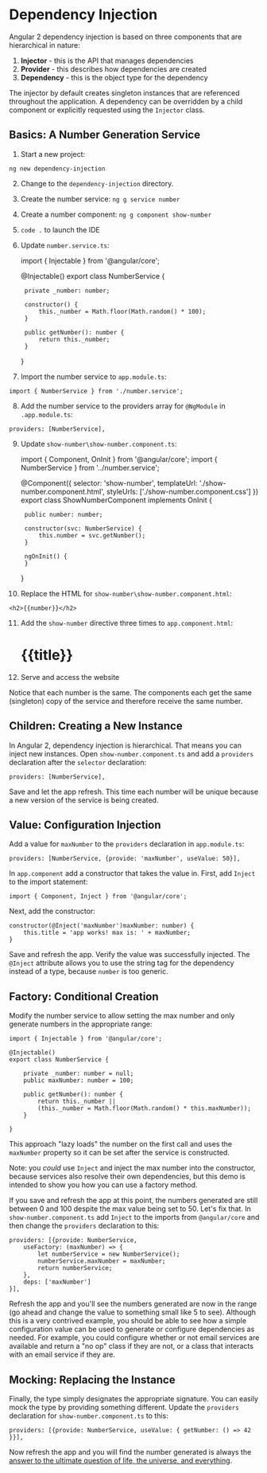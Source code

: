 # Dependency Injection 

Angular 2 dependency injection is based on three components that are hierarchical in nature: 

1. **Injector** - this is the API that manages dependencies
2. **Provider** - this describes how dependencies are created
3. **Dependency** - this is the object type for the dependency

The injector by default creates singleton instances that are referenced throughout the application. A dependency can be overridden by a child component or explicitly requested using the `Injector` class. 

## Basics: A Number Generation Service 

1. Start a new project: 

`ng new dependency-injection` 

2. Change to the `dependency-injection` directory.

3. Create the number service: `ng g service number` 

4. Create a number component: `ng g component show-number` 

5. `code .` to launch the IDE 

6. Update `number.service.ts`: 


    import { Injectable } from '@angular/core';

    @Injectable()
    export class NumberService {

        private _number: number;

        constructor() {
            this._number = Math.floor(Math.random() * 100); 
        }

        public getNumber(): number {
            return this._number;
        }

    }

7. Import the number service to `app.module.ts`: 

`import { NumberService } from './number.service';`

8. Add the number service to the providers array for `@NgModule` in `.app.module.ts`: 

`providers: [NumberService],`

9. Update `show-number\show-number.component.ts`:


    import { Component, OnInit } from '@angular/core';
    import { NumberService } from '../number.service';

    @Component({
        selector: 'show-number',
        templateUrl: './show-number.component.html',
        styleUrls: ['./show-number.component.css']
    })
    export class ShowNumberComponent implements OnInit {

        public number: number;

        constructor(svc: NumberService) {
            this.number = svc.getNumber();
        }

        ngOnInit() {
        }
    }

10. Replace the HTML for `show-number\show-number.component.html`: 

`<h2>{{number}}</h2>`

11. Add the `show-number` directive three times to `app.component.html`:


    <h1>
        {{title}}
    </h1>
    <show-number></show-number>
    <show-number></show-number>
    <show-number></show-number>

12. Serve and access the website 

Notice that each number is the same. The components each get the same (singleton) copy of the service and therefore receive the same number.

## Children: Creating a New Instance  

In Angular 2, dependency injection is hierarchical. That means you can inject new instances. Open `show-number.component.ts` and add a `providers` declaration after the `selector` declaration: 

`providers: [NumberService],`

Save and let the app refresh. This time each number will be unique because a new version of the service is being created.

## Value: Configuration Injection 

Add a value for `maxNumber` to the `providers` declaration in `app.module.ts`: 

`providers: [NumberService, {provide: 'maxNumber', useValue: 50}],`

In `app.component` add a constructor that takes the value in. First, add `Inject` to the import statement: 

`import { Component, Inject } from '@angular/core';`

Next, add the constructor: 

    constructor(@Inject('maxNumber')maxNumber: number) {
        this.title = 'app works! max is: ' + maxNumber;
    }
  
Save and refresh the app. Verify the value was successfully injected. The `@Inject` attribute allows you to use the string tag for the dependency instead of a type, because `number` is too generic. 

## Factory: Conditional Creation 

Modify the number service to allow setting the max number and only generate numbers in the appropriate range: 

    import { Injectable } from '@angular/core';

    @Injectable()
    export class NumberService {

        private _number: number = null;
        public maxNumber: number = 100;

        public getNumber(): number {
            return this._number || 
            (this._number = Math.floor(Math.random() * this.maxNumber));
        }

    }

This approach "lazy loads" the number on the first call and uses the `maxNumber` property so it can be set after the service is constructed.

Note: you *could* use `Inject` and inject the max number into the constructor, because services also resolve their own dependencies, but this demo is intended to show you how you can use a factory method.

If you save and refresh the app at this point, the numbers generated are still between 0 and 100 despite the max value being set to 50. Let's fix that. In `show-number.component.ts` add `Inject` to the imports from `@angular/core` and then change the `providers` declaration to this: 

    providers: [{provide: NumberService, 
        useFactory: (maxNumber) => {
            let numberService = new NumberService();
            numberService.maxNumber = maxNumber;
            return numberService;
        },
        deps: ['maxNumber'] 
    }],

Refresh the app and you'll see the numbers generated are now in the range (go ahead and change the value to something small like 5 to see). Although this is a very contrived example, you should be able to see how a simple configuration value can be used to generate or configure dependencies as needed. For example, you could configure whether or not email services are available and return a "no op" class if they are not, or a class that interacts with an email service if they are. 

## Mocking: Replacing the Instance

Finally, the type simply designates the appropriate signature. You can easily mock the type by providing something different. Update the `providers` declaration for `show-number.component.ts` to this: 

`providers: [{provide: NumberService, useValue: { getNumber: () => 42 }}],`

Now refresh the app and you will find the number generated is always the [answer to the ultimate question of life, the universe, and everything](https://en.wikipedia.org/wiki/42_(number)#The_Hitchhiker.27s_Guide_to_the_Galaxy).  